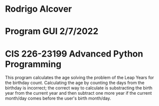 # Rodrigo Alcover
# Program GUI 2/7/2022
# CIS 226-23199 Advanced Python Programming

This program calculates the age solving the problem of the Leap Years for the birthday count.
Calculating the age by counting the days from the birthday is incorrect; the correct way to calculate 
is substracting the birth year from the current year and then subtract one more year 
if the current month/day comes before the user's birth month/day.
